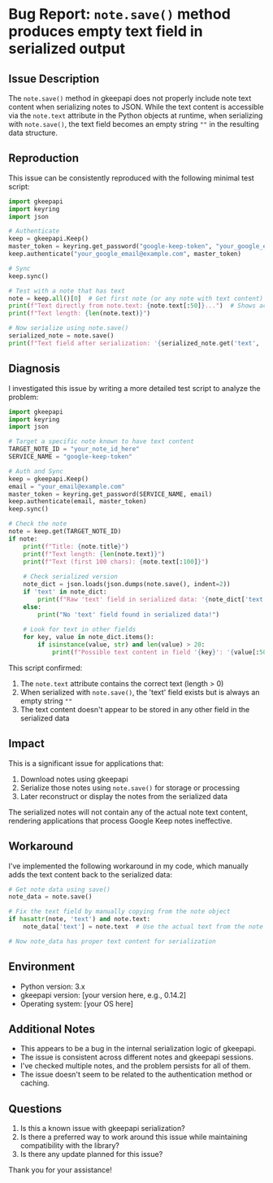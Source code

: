 # Bug Report: `note.save()` method produces empty text field in serialized output

## Issue Description

The `note.save()` method in gkeepapi does not properly include note text content when serializing notes to JSON. While the text content is accessible via the `note.text` attribute in the Python objects at runtime, when serializing with `note.save()`, the text field becomes an empty string `""` in the resulting data structure.

## Reproduction

This issue can be consistently reproduced with the following minimal test script:

```python
import gkeepapi
import keyring
import json

# Authenticate
keep = gkeepapi.Keep()
master_token = keyring.get_password("google-keep-token", "your_google_email@example.com")
keep.authenticate("your_google_email@example.com", master_token)

# Sync
keep.sync()

# Test with a note that has text
note = keep.all()[0]  # Get first note (or any note with text content)
print(f"Text directly from note.text: {note.text[:50]}...")  # Shows actual text content
print(f"Text length: {len(note.text)}")

# Now serialize using note.save()
serialized_note = note.save()
print(f"Text field after serialization: '{serialized_note.get('text', 'MISSING')}'")  # Shows empty string
```

## Diagnosis

I investigated this issue by writing a more detailed test script to analyze the problem:

```python
import gkeepapi
import keyring
import json

# Target a specific note known to have text content
TARGET_NOTE_ID = "your_note_id_here"  
SERVICE_NAME = "google-keep-token"

# Auth and Sync
keep = gkeepapi.Keep()
email = "your_email@example.com"
master_token = keyring.get_password(SERVICE_NAME, email)
keep.authenticate(email, master_token)
keep.sync()

# Check the note
note = keep.get(TARGET_NOTE_ID)
if note:
    print(f"Title: {note.title}")
    print(f"Text length: {len(note.text)}")
    print(f"Text (first 100 chars): {note.text[:100]}")
    
    # Check serialized version
    note_dict = json.loads(json.dumps(note.save(), indent=2))
    if 'text' in note_dict:
        print(f"Raw 'text' field in serialized data: '{note_dict['text']}'")
    else:
        print("No 'text' field found in serialized data!")
    
    # Look for text in other fields
    for key, value in note_dict.items():
        if isinstance(value, str) and len(value) > 20:
            print(f"Possible text content in field '{key}': '{value[:50]}...'")
```

This script confirmed:
1. The `note.text` attribute contains the correct text (length > 0)
2. When serialized with `note.save()`, the 'text' field exists but is always an empty string `""`
3. The text content doesn't appear to be stored in any other field in the serialized data

## Impact

This is a significant issue for applications that:
1. Download notes using gkeepapi
2. Serialize those notes using `note.save()` for storage or processing
3. Later reconstruct or display the notes from the serialized data

The serialized notes will not contain any of the actual note text content, rendering applications that process Google Keep notes ineffective.

## Workaround

I've implemented the following workaround in my code, which manually adds the text content back to the serialized data:

```python
# Get note data using save()
note_data = note.save()

# Fix the text field by manually copying from the note object
if hasattr(note, 'text') and note.text:
    note_data['text'] = note.text  # Use the actual text from the note object

# Now note_data has proper text content for serialization
```

## Environment

- Python version: 3.x
- gkeepapi version: [your version here, e.g., 0.14.2]
- Operating system: [your OS here]

## Additional Notes

- This appears to be a bug in the internal serialization logic of gkeepapi.
- The issue is consistent across different notes and gkeepapi sessions.
- I've checked multiple notes, and the problem persists for all of them.
- The issue doesn't seem to be related to the authentication method or caching.

## Questions

1. Is this a known issue with gkeepapi serialization?
2. Is there a preferred way to work around this issue while maintaining compatibility with the library?
3. Is there any update planned for this issue?

Thank you for your assistance! 
